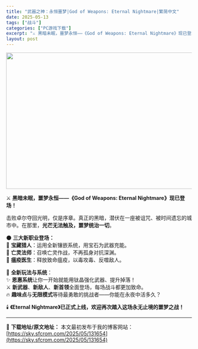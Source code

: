 ```yaml
---
title: "武器之神：永恒噩梦|God of Weapons: Eternal Nightmare|繁简中文"
date: 2025-05-13
tags: ["战斗"]
categories: ["PC游戏下载"]
excerpt: "⚔️ 黑暗未眠，噩梦永恒——《God of Weapons: Eternal Nightmare》现已登场！ 击败卓尔夺回光明，仅是序章。真正的黑暗，潜伏在一座被诅咒、被时间遗忘的城市中。在那里，光芒无法触及，噩梦统治一切。 🌑 三大新职业登场：🔹 宝藏猎人：运用全新镶嵌系统，用宝石为武器充能。🔹 &hellip;"
layout: post
---
```


<img class="aligncenter size-full wp-image-131655" src="https://sky.sfcrom.com/wp-content/uploads/2025/05/2025051302372482.webp" alt="" width="660" height="370" />
<p class="" data-start="92" data-end="150">⚔️ <strong data-start="95" data-end="150">黑暗未眠，噩梦永恒——《God of Weapons: Eternal Nightmare》现已登场！</strong></p>
<p class="" data-start="152" data-end="213">击败卓尔夺回光明，仅是序章。真正的黑暗，潜伏在一座被诅咒、被时间遗忘的城市中。在那里，<strong data-start="195" data-end="212">光芒无法触及，噩梦统治一切</strong>。</p>
<p class="" data-start="215" data-end="326">🌑 <strong data-start="218" data-end="230">三大新职业登场：</strong><br data-start="230" data-end="233" />🔹 <strong data-start="236" data-end="244">宝藏猎人</strong>：运用全新镶嵌系统，用宝石为武器充能。<br data-start="263" data-end="266" />🔹 <strong data-start="269" data-end="277">亡灵法师</strong>：召唤亡灵作战，不再孤身对抗深渊。<br data-start="294" data-end="297" />🔹 <strong data-start="300" data-end="308">瘟疫医生</strong>：释放致命瘟疫，以毒攻毒、反噬敌人。</p>
<p class="" data-start="328" data-end="463">🔮 <strong data-start="331" data-end="342">全新玩法与系统</strong>：<br data-start="343" data-end="346" />✨ <strong data-start="348" data-end="356">恩惠系统</strong>让你一开始就能用钛晶强化武器、提升掉落！<br data-start="376" data-end="379" />⚔️ <strong data-start="382" data-end="389">新武器</strong>、<strong data-start="390" data-end="397">新敌人</strong>、<strong data-start="398" data-end="405">新首领</strong>全面登场，每场战斗都更加致命。<br data-start="420" data-end="423" />🔥 <strong data-start="426" data-end="433">趣味点</strong>与<strong data-start="434" data-end="442">无限模式</strong>等待最勇敢的挑战者——你能在永夜中活多久？</p>
<p class="" data-start="465" data-end="516">🕯️ <strong data-start="469" data-end="516">《Eternal Nightmare》已正式上线，欢迎再次踏入这场永无止境的噩梦之战！</strong></p>

---
📖 **下载地址/原文地址：** 本文最初发布于我的博客网站：[https://sky.sfcrom.com/2025/05/131654](https://sky.sfcrom.com/2025/05/131654)
